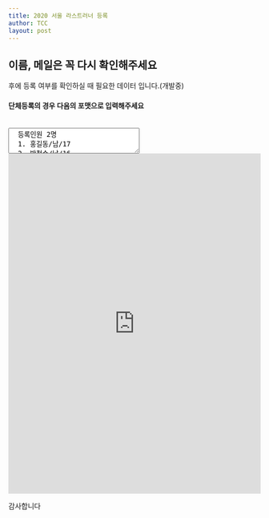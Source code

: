 ```yaml
---
title: 2020 서울 라스트러너 등록 
author: TCC 
layout: post
---
```


## 이름, 메일은 꼭 다시 확인해주세요

후에 등록 여부를 확인하실 때 필요한 데이터 입니다.(개발중)

#### 단체등록의 경우 다음의 포맷으로 입력해주세요

<br>

<textarea class="example" readonly cols="30" rows="3">
  등록인원 2명
  1. 홍길동/남/17
  2. 박철수/남/16
</textarea>

<br>

<iframe src="https://docs.google.com/forms/d/e/1FAIpQLSdln6isUpCc2m_rGmcxIYG5ZD2o_xWFdho_BO5MNfWJzFtEog/viewform?embedded=true"
    width="100%" height="680px" frameborder="0" marginheight="0" marginwidth="0">2019년 서울 라스트러너 등록</iframe>


감사합니다
